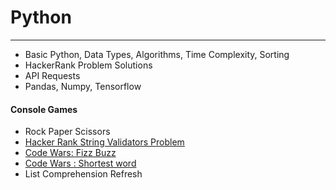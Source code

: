 # Python
<hr/>
<ul>
  <li>Basic Python, Data Types, Algorithms, Time Complexity, Sorting</li>  
  <li>HackerRank Problem Solutions</li>
  <li>API Requests</li>  
  <li>Pandas, Numpy, Tensorflow</li> 
</ul>
<h4> Console Games </h4>
<ul>
  <li>Rock Paper Scissors</li>
  <li>
    <a href="https://www.hackerrank.com/challenges/string-validators/problem"> 
      Hacker Rank String Validators Problem
    </a> 
  </li>
  <li>
    <a href="https://www.codewars.com/kata/5300901726d12b80e8000498/train/python">Code Wars: Fizz Buzz</a>
  </li>
  <li>
    <a href="https://www.codewars.com/kata/57cebe1dc6fdc20c57000ac9/train/python">Code Wars : Shortest word</a>
  </li>
  <li>
    List Comprehension Refresh
  </li>
</ul>
